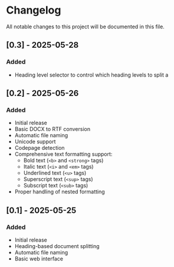 # Changelog

All notable changes to this project will be documented in this file.

## [0.3] - 2025-05-28

### Added
- Heading level selector to control which heading levels to split a

## [0.2] - 2025-05-26

### Added
- Initial release
- Basic DOCX to RTF conversion
- Automatic file naming
- Unicode support
- Codepage detection
- Comprehensive text formatting support:
  - Bold text (`<b>` and `<strong>` tags)
  - Italic text (`<i>` and `<em>` tags)
  - Underlined text (`<u>` tags)
  - Superscript text (`<sup>` tags)
  - Subscript text (`<sub>` tags)
- Proper handling of nested formatting

## [0.1] - 2025-05-25

### Added
- Initial release
- Heading-based document splitting
- Automatic file naming
- Basic web interface 